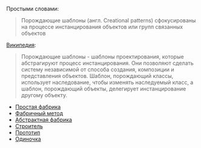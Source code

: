 Простыми словами:

> Порождающие шаблоны (англ. Creational patterns) сфокусированы на процессе инстанцирования объектов или групп связанных объектов

[Википедия](https://ru.wikipedia.org/wiki/%D0%9F%D0%BE%D1%80%D0%BE%D0%B6%D0%B4%D0%B0%D1%8E%D1%89%D0%B8%D0%B5_%D1%88%D0%B0%D0%B1%D0%BB%D0%BE%D0%BD%D1%8B_%D0%BF%D1%80%D0%BE%D0%B5%D0%BA%D1%82%D0%B8%D1%80%D0%BE%D0%B2%D0%B0%D0%BD%D0%B8%D1%8F):

> Порождающие шаблоны - шаблоны проектирования, которые абстрагируют процесс инстанцирования. Они позволяют сделать систему независимой от способа создания, композиции и представления объектов. Шаблон, порождающий классы, использует наследование, чтобы изменять наследуемый класс, а шаблон, порождающий объекты, делегирует инстанцирование другому объекту.

- [Простая фабрика](Simple_factory)
- [Фабричный метод](Factory_method)
- [Абстрактная фабрика](Abstract_factory)
- [Строитель](Builder)
- [Прототип](Prototype)
- [Одиночка](Singleton)
